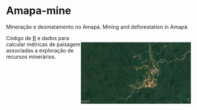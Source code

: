 # Amapa-mine
Mineração e desmatamento no Amapá. Mining and deforestation in Amapá.

<img align="right" src="www/lourenco.jpg" alt="Gold mine" width="300" style="margin-top: 20px">

Código de [R](https://cran.r-project.org/) e dados para calcular métricas de paisagem associadas a exploração de recursos minerários.